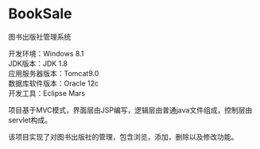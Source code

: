 # BookSale
图书出版社管理系统

开发环境：Windows 8.1     
JDK版本：JDK 1.8     
应用服务器版本：Tomcat9.0     
数据库软件版本：Oracle 12c   
开发工具：Eclipse Mars    
   
项目基于MVC模式，界面层由JSP编写，逻辑层由普通java文件组成，控制层由servlet构成。  
   
   该项目实现了对图书出版社的管理，包含浏览，添加，删除以及修改功能。
